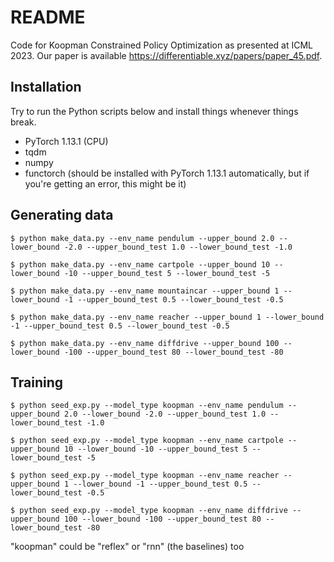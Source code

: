 # README

Code for Koopman Constrained Policy Optimization as presented at ICML 2023. Our paper is available https://differentiable.xyz/papers/paper_45.pdf.

## Installation
Try to run the Python scripts below and install things whenever things break.
- PyTorch 1.13.1 (CPU)
- tqdm
- numpy
- functorch (should be installed with PyTorch 1.13.1 automatically, but if you're getting an error, this might be it)

## Generating data
`$ python make_data.py --env_name pendulum --upper_bound 2.0 --lower_bound -2.0 --upper_bound_test 1.0 --lower_bound_test -1.0`

`$ python make_data.py --env_name cartpole --upper_bound 10 --lower_bound -10 --upper_bound_test 5 --lower_bound_test -5`

`$ python make_data.py --env_name mountaincar --upper_bound 1 --lower_bound -1 --upper_bound_test 0.5 --lower_bound_test -0.5`

`$ python make_data.py --env_name reacher --upper_bound 1 --lower_bound -1 --upper_bound_test 0.5 --lower_bound_test -0.5`

`$ python make_data.py --env_name diffdrive --upper_bound 100 --lower_bound -100 --upper_bound_test 80 --lower_bound_test -80`

## Training
`$ python seed_exp.py --model_type koopman --env_name pendulum --upper_bound 2.0 --lower_bound -2.0 --upper_bound_test 1.0 --lower_bound_test -1.0`

`$ python seed_exp.py --model_type koopman --env_name cartpole --upper_bound 10 --lower_bound -10 --upper_bound_test 5 --lower_bound_test -5`

`$ python seed_exp.py --model_type koopman --env_name reacher --upper_bound 1 --lower_bound -1 --upper_bound_test 0.5 --lower_bound_test -0.5`

`$ python seed_exp.py --model_type koopman --env_name diffdrive --upper_bound 100 --lower_bound -100 --upper_bound_test 80 --lower_bound_test -80`

"koopman" could be "reflex" or "rnn" (the baselines) too
